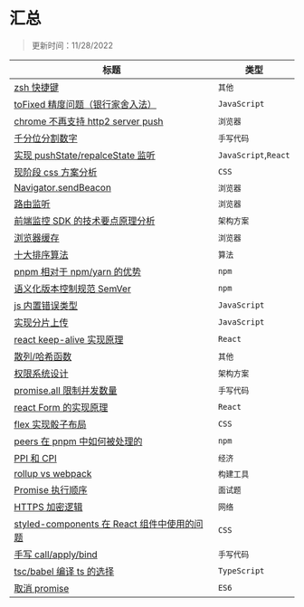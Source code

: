 # 汇总

> 更新时间：11/28/2022

|标题|类型|
|---|---|
|[zsh 快捷键](https://github.com/nmsn/blog/issues/66)|`其他`|
|[toFixed 精度问题（银行家舍入法）](https://github.com/nmsn/blog/issues/65)|`JavaScript`|
|[chrome 不再支持 http2 server push](https://github.com/nmsn/blog/issues/64)|`浏览器`|
|[千分位分割数字](https://github.com/nmsn/blog/issues/63)|`手写代码`|
|[实现 pushState/repalceState 监听](https://github.com/nmsn/blog/issues/62)|`JavaScript`,`React`|
|[现阶段 css 方案分析](https://github.com/nmsn/blog/issues/61)|`CSS`|
|[Navigator.sendBeacon](https://github.com/nmsn/blog/issues/60)|`浏览器`|
|[路由监听](https://github.com/nmsn/blog/issues/59)|`浏览器`|
|[前端监控 SDK 的技术要点原理分析](https://github.com/nmsn/blog/issues/58)|`架构方案`|
|[浏览器缓存](https://github.com/nmsn/blog/issues/57)|`浏览器`|
|[十大排序算法](https://github.com/nmsn/blog/issues/56)|`算法`|
|[pnpm 相对于 npm/yarn 的优势](https://github.com/nmsn/blog/issues/55)|`npm`|
|[语义化版本控制规范 SemVer](https://github.com/nmsn/blog/issues/54)|`npm`|
|[js 内置错误类型](https://github.com/nmsn/blog/issues/53)|`JavaScript`|
|[实现分片上传](https://github.com/nmsn/blog/issues/52)|`JavaScript`|
|[react keep-alive 实现原理](https://github.com/nmsn/blog/issues/51)|`React`|
|[散列/哈希函数](https://github.com/nmsn/blog/issues/50)|`其他`|
|[权限系统设计](https://github.com/nmsn/blog/issues/49)|`架构方案`|
|[promise.all 限制并发数量](https://github.com/nmsn/blog/issues/48)|`手写代码`|
|[react Form 的实现原理](https://github.com/nmsn/blog/issues/47)|`React`|
|[flex 实现骰子布局](https://github.com/nmsn/blog/issues/46)|`CSS`|
|[peers 在 pnpm 中如何被处理的](https://github.com/nmsn/blog/issues/45)|`npm`|
|[PPI 和 CPI](https://github.com/nmsn/blog/issues/44)|`经济`|
|[rollup vs webpack](https://github.com/nmsn/blog/issues/43)|`构建工具`|
|[Promise 执行顺序](https://github.com/nmsn/blog/issues/42)|`面试题`|
|[HTTPS 加密逻辑](https://github.com/nmsn/blog/issues/41)|`网络`|
|[styled-components 在 React 组件中使用的问题](https://github.com/nmsn/blog/issues/40)|`CSS`|
|[手写 call/apply/bind](https://github.com/nmsn/blog/issues/39)|`手写代码`|
|[tsc/babel 编译 ts 的选择](https://github.com/nmsn/blog/issues/38)|`TypeScript`|
|[取消 promise](https://github.com/nmsn/blog/issues/37)|`ES6`|
  
